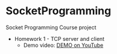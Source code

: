 # SocketProgramming
Socket Programming Course project

- Homework 1 - TCP server and client
    - Demo video: [DEMO on YouTube](https://youtu.be/TcxO_qu7j8w)
